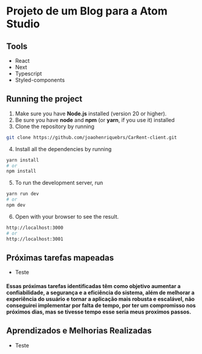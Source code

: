 # Projeto de um Blog para a Atom Studio

## Tools
- React
- Next
- Typescript
- Styled-components

## Running the project

1. Make sure you have **Node.js** installed (version 20 or higher).
2. Be sure you have **node** and **npm** (or **yarn**, if you use it) installed
3. Clone the repository by running
```bash
git clone https://github.com/joaohenriquebrs/CarRent-client.git
```
4. Install all the dependencies by running
```bash
yarn install
# or
npm install
```
5. To run the development server, run
```bash
yarn run dev
# or
npm dev
```
6. Open  with your browser to see the result.
```bash
http://localhost:3000
# or
http://localhost:3001
```
## Próximas tarefas mapeadas

- Teste

#### Essas próximas tarefas identificadas têm como objetivo aumentar a confiabilidade, a segurança e a eficiência do sistema, além de melhorar a experiência do usuário e tornar a aplicação mais robusta e escalável, não conseguirei implementar por falta de tempo, por ter um compromisso nos próximos dias, mas se tivesse tempo esse seria meus proximos passos.


## Aprendizados e Melhorias Realizadas 

- Teste
